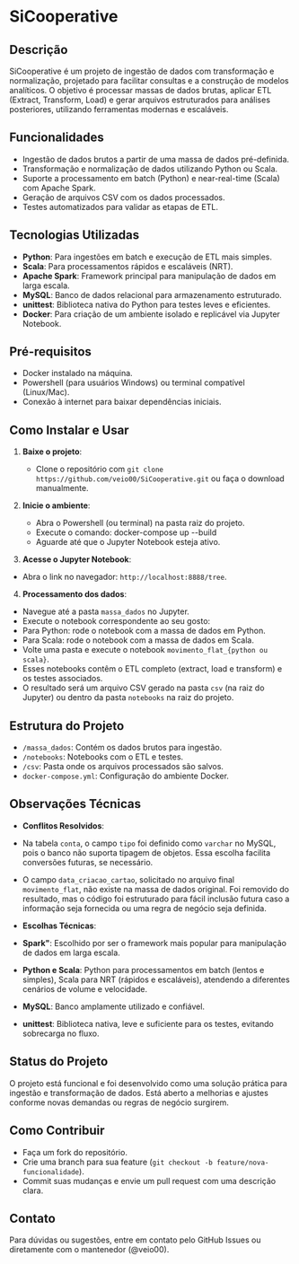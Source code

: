 # SiCooperative

## Descrição
SiCooperative é um projeto de ingestão de dados com transformação e normalização, projetado para facilitar consultas e a construção de modelos analíticos. O objetivo é processar massas de dados brutas, aplicar ETL (Extract, Transform, Load) e gerar arquivos estruturados para análises posteriores, utilizando ferramentas modernas e escaláveis.

## Funcionalidades
- Ingestão de dados brutos a partir de uma massa de dados pré-definida.
- Transformação e normalização de dados utilizando Python ou Scala.
- Suporte a processamento em batch (Python) e near-real-time (Scala) com Apache Spark.
- Geração de arquivos CSV com os dados processados.
- Testes automatizados para validar as etapas de ETL.

## Tecnologias Utilizadas
- **Python**: Para ingestões em batch e execução de ETL mais simples.
- **Scala**: Para processamentos rápidos e escaláveis (NRT).
- **Apache Spark**: Framework principal para manipulação de dados em larga escala.
- **MySQL**: Banco de dados relacional para armazenamento estruturado.
- **unittest**: Biblioteca nativa do Python para testes leves e eficientes.
- **Docker**: Para criação de um ambiente isolado e replicável via Jupyter Notebook.

## Pré-requisitos
- Docker instalado na máquina.
- Powershell (para usuários Windows) ou terminal compatível (Linux/Mac).
- Conexão à internet para baixar dependências iniciais.

## Como Instalar e Usar
1. **Baixe o projeto**:
   - Clone o repositório com `git clone https://github.com/veio00/SiCooperative.git` ou faça o download manualmente.

2. **Inicie o ambiente**:
   - Abra o Powershell (ou terminal) na pasta raiz do projeto.
   - Execute o comando: docker-compose up --build
   - Aguarde até que o Jupyter Notebook esteja ativo.

3. **Acesse o Jupyter Notebook**:
- Abra o link no navegador: `http://localhost:8888/tree`.

4. **Processamento dos dados**:
- Navegue até a pasta `massa_dados` no Jupyter.
- Execute o notebook correspondente ao seu gosto:
- Para Python: rode o notebook com a massa de dados em Python.
- Para Scala: rode o notebook com a massa de dados em Scala.
- Volte uma pasta e execute o notebook `movimento_flat_{python ou scala}`.
- Esses notebooks contêm o ETL completo (extract, load e transform) e os testes associados.
- O resultado será um arquivo CSV gerado na pasta `csv` (na raiz do Jupyter) ou dentro da pasta `notebooks` na raiz do projeto.

## Estrutura do Projeto
- `/massa_dados`: Contém os dados brutos para ingestão.
- `/notebooks`: Notebooks com o ETL e testes.
- `/csv`: Pasta onde os arquivos processados são salvos.
- `docker-compose.yml`: Configuração do ambiente Docker.

## Observações Técnicas
- **Conflitos Resolvidos**:
- Na tabela `conta`, o campo `tipo` foi definido como `varchar` no MySQL, pois o banco não suporta tipagem de objetos. Essa escolha facilita conversões futuras, se necessário.
- O campo `data_criacao_cartao`, solicitado no arquivo final `movimento_flat`, não existe na massa de dados original. Foi removido do resultado, mas o código foi estruturado para fácil inclusão futura caso a informação seja fornecida ou uma regra de negócio seja definida.

- **Escolhas Técnicas**:
- **Spark"**: Escolhido por ser o framework mais popular para manipulação de dados em larga escala.
- **Python e Scala**: Python para processamentos em batch (lentos e simples), Scala para NRT (rápidos e escaláveis), atendendo a diferentes cenários de volume e velocidade.
- **MySQL**: Banco amplamente utilizado e confiável.
- **unittest**: Biblioteca nativa, leve e suficiente para os testes, evitando sobrecarga no fluxo.

## Status do Projeto
O projeto está funcional e foi desenvolvido como uma solução prática para ingestão e transformação de dados. Está aberto a melhorias e ajustes conforme novas demandas ou regras de negócio surgirem.

## Como Contribuir
- Faça um fork do repositório.
- Crie uma branch para sua feature (`git checkout -b feature/nova-funcionalidade`).
- Commit suas mudanças e envie um pull request com uma descrição clara.

## Contato
Para dúvidas ou sugestões, entre em contato pelo GitHub Issues ou diretamente com o mantenedor (@veio00).
